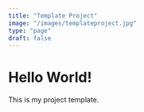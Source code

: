```yaml
---
title: "Template Project"
image: "/images/templateproject.jpg"
type: "page"
draft: false
---
```



# Hello World!
This is my project template.
